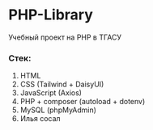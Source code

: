 # PHP-Library
Учебный проект на PHP в ТГАСУ
### Стек:
1. HTML
2. CSS (Tailwind + DaisyUI)
3. JavaScript (Axios)
4. PHP + composer (autoload + dotenv)
5. MySQL (phpMyAdmin)
6. Илья сосал
